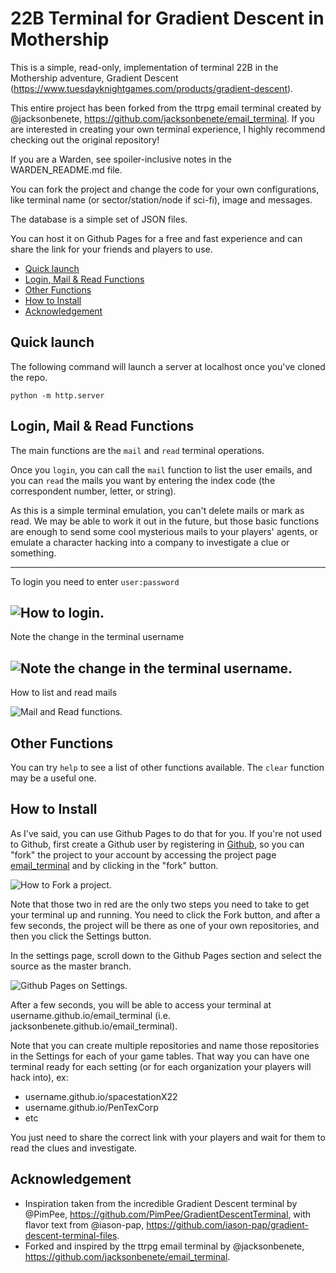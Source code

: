 # 22B Terminal for Gradient Descent in Mothership

This is a simple, read-only, implementation of terminal 22B in the Mothership adventure, Gradient Descent (https://www.tuesdayknightgames.com/products/gradient-descent).

This entire project has been forked from the ttrpg email terminal created by @jacksonbenete, https://github.com/jacksonbenete/email_terminal. If you are interested in creating your own terminal experience, I highly recommend checking out the original repository!

If you are a Warden, see spoiler-inclusive notes in the WARDEN_README.md file.

You can fork the project and change the code for your own configurations, like terminal name (or sector/station/node if sci-fi), image and messages.

The database is a simple set of JSON files.

You can host it on Github Pages for a free and fast experience and can share the link for your friends and players to use.

<!-- To update this Table Of Contents:
    markdown-toc -i README.md
-->

<!-- toc -->

- [Quick launch](#quick-launch)
- [Login, Mail & Read Functions](#login-mail--read-functions)
- [Other Functions](#other-functions)
- [How to Install](#how-to-install)
- [Acknowledgement](#acknowledgement)

<!-- tocstop -->

## Quick launch

The following command will launch a server at localhost once you've cloned the repo.

```node
python -m http.server
```

## Login, Mail & Read Functions

The main functions are the `mail` and `read` terminal operations.

Once you `login`, you can call the `mail` function to list the user emails, and you can `read` the mails you want by entering the index code (the correspondent number, letter, or string). 

As this is a simple terminal emulation, you can't delete mails or mark as read. We may be able to work it out in the future, but those basic functions are enough to send some cool mysterious mails to your players' agents, or emulate a character hacking into a company to investigate a clue or something.

---

To login you need to enter `user:password`

![How to login.](docs/login1.png)
---

Note the change in the terminal username

![Note the change in the terminal username.](docs/login2.png)
---

How to list and read mails

![Mail and Read functions.](docs/mail_n_read.png)

## Other Functions

You can try `help` to see a list of other functions available. The `clear` function may be a useful one.

## How to Install

As I've said, you can use Github Pages to do that for you.
If you're not used to Github, first create a Github user by registering in [Github](github.com), so you can "fork" the project to your account by accessing the project page [email_terminal](github.com/jacksonbenete/email_terminal) and by clicking in the "fork" button.

![How to Fork a project.](docs/fork1.png)

Note that those two in red are the only two steps you need to take to get your terminal up and running. You need to click the Fork button, and after a few seconds, the project will be there as one of your own repositories, and then you click the Settings button.

In the settings page, scroll down to the Github Pages section and select the source as the master branch. 

![Github Pages on Settings.](docs/fork2.png)

After a few seconds, you will be able to access your terminal at username.github.io/email_terminal (i.e. jacksonbenete.github.io/email_terminal).

Note that you can create multiple repositories and name those repositories in the Settings for each of your game tables. That way you can have one terminal ready for each setting (or for each organization your players will hack into), ex: 
- username.github.io/spacestationX22
- username.github.io/PenTexCorp
- etc

You just need to share the correct link with your players and wait for them to read the clues and investigate.

## Acknowledgement
- Inspiration taken from the incredible Gradient Descent terminal by @PimPee, https://github.com/PimPee/GradientDescentTerminal, with flavor text from @iason-pap, https://github.com/iason-pap/gradient-descent-terminal-files.
- Forked and inspired by the ttrpg email terminal by @jacksonbenete, https://github.com/jacksonbenete/email_terminal.
